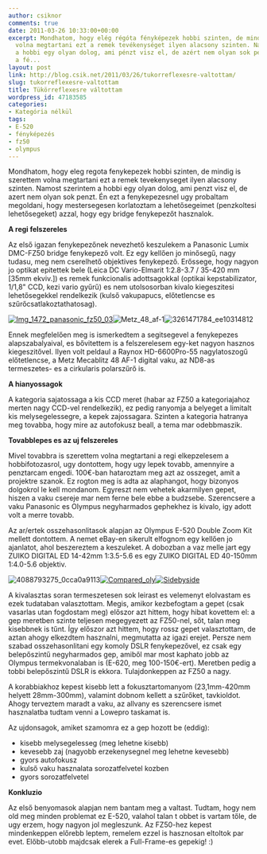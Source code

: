 ```yaml
---
author: csiknor
comments: true
date: 2011-03-26 10:33:00+00:00
excerpt: Mondhatom, hogy elég régóta fényképezek hobbi szinten, de mindig is szerettem
  volna megtartani ezt a remek tevékenységet ilyen alacsony szinten. Namost szerintem
  a hobbi egy olyan dolog, ami pénzt visz el, de azért nem olyan sok pénzt. Én ezt
  a fé...
layout: post
link: http://blog.csik.net/2011/03/26/tukorreflexesre-valtottam/
slug: tukorreflexesre-valtottam
title: Tükörreflexesre váltottam
wordpress_id: 47183585
categories:
- Kategória nélkül
tags:
- E-520
- fényképezés
- fz50
- olympus
---
```


Mondhatom, hogy eleg regota fenykepezek hobbi szinten, de mindig is szerettem volna megtartani ezt a remek tevekenyseget ilyen alacsony szinten. Namost szerintem a hobbi egy olyan dolog, ami penzt visz el, de azert nem olyan sok penzt. Én ezt a fenykepezesnel ugy probaltam megoldani, hogy mestersegesen korlatoztam a lehetősegeimet (penzkoltesi lehetősegeket) azzal, hogy egy bridge fenykepezőt hasznalok.

**A regi felszereles**

Az első igazan fenykepezőnek nevezhető keszulekem a Panasonic Lumix DMC-FZ50 bridge fenykepező volt. Ez egy kellően jo minősegű, nagy tudasu, meg nem cserelhető objektives fenykepező. Erőssege, hogy nagyon jo optikat epitettek bele (Leica DC Vario-Elmarit 1:2.8-3.7 / 35-420 mm [35mm ekviv.]) es remek funkcionalis adottsagokkal (optikai kepstabilizator, 1/1,8" CCD, kezi vario gyűrű) es nem utolsosorban kivalo kiegeszitesi lehetősegekkel rendelkezik (kulső vakupapucs, előtetlencse es szűrőcsatlakoztathatosag).

[![Img_1472_panasonic_fz50_03](http://csiknet.files.wordpress.com/2011/03/img_1472_panasonic_fz50_03-scaled1000.jpg?w=300)](http://csiknet.files.wordpress.com/2011/03/img_1472_panasonic_fz50_03-scaled1000.jpg)![Metz_48_af-1](http://csiknet.files.wordpress.com/2011/03/metz_48_af-1-scaled500.jpg)![3261471784_ee10314812](http://csiknet.files.wordpress.com/2011/03/3261471784_ee10314812-scaled500.jpg)

Ennek megfelelően meg is ismerkedtem a segitsegevel a fenykepezes alapszabalyaival, es bővitettem is a felszerelesem egy-ket nagyon hasznos kiegeszitővel. Ilyen volt peldaul a Raynox HD-6600Pro-55 nagylatoszogű előtetlencse, a Metz Mecablitz 48 AF-1 digital vaku, az ND8-as termeszetes- es a cirkularis polarszűrő is.

**A hianyossagok**

A kategoria sajatossaga a kis CCD meret (habar az FZ50 a kategoriajahoz merten nagy CCD-vel rendelkezik), ez pedig ranyomja a belyeget a limitalt kis melysegelessegre, a kepek zajossagara. Szinten a kategoria hatranya meg tovabba, hogy mire az autofokusz beall, a tema mar odebbmaszik.<!-- more -->

**Tovabblepes es az uj felszereles**

Mivel tovabbra is szerettem volna megtartani a regi elkepzelesem a hobbifotozasrol, ugy dontottem, hogy ugy lepek tovabb, amennyire a penztarcam engedi. 100€-ban hataroztam meg azt az osszeget, amit a projektre szanok. Ez rogton meg is adta az alaphangot, hogy bizonyos dolgokrol le kell mondanom. Egyreszt nem vehetek akarmilyen gepet, hiszen a vaku csereje mar nem ferne bele ebbe a budzsebe. Szerencsere a vaku Panasonic es Olympus negyharmados gephekhez is kivalo, igy adott volt a merre tovabb.

Az ar/ertek osszehasonlitasok alapjan az Olympus E-520 Double Zoom Kit mellett dontottem. A nemet eBay-en sikerult elfognom egy kellően jo ajanlatot, ahol beszereztem a keszuleket. A dobozban a vaz melle jart egy ZUIKO DIGITAL ED 14-42mm 1:3.5-5.6 es egy ZUIKO DIGITAL ED 40-150mm 1:4.0-5.6 objektiv.

![4088793275_0cca0a9113](http://csiknet.files.wordpress.com/2011/03/4088793275_0cca0a9113-scaled500.jpg)[![Compared_oly](http://csiknet.files.wordpress.com/2011/03/compared_oly-scaled1000.jpg?w=300)](http://csiknet.files.wordpress.com/2011/03/compared_oly-scaled1000.jpg)[![Sidebyside](http://csiknet.files.wordpress.com/2011/03/sidebyside-scaled1000.jpg?w=300)](http://csiknet.files.wordpress.com/2011/03/sidebyside-scaled1000.jpg)

A kivalasztas soran termeszetesen sok leirast es velemenyt elolvastam es ezek tudataban valasztottam. Megis, amikor kezbefogtam a gepet (csak vasarlas utan fogdostam meg) előszor azt hittem, hogy hibat kovettem el: a gep meretben szinte teljesen megegyezett az FZ50-nel, sőt, talan meg kisebbnek is tűnt. Így előszor azt hittem, hogy rossz gepet valasztottam, de aztan ahogy elkezdtem hasznalni, megmutatta az igazi erejet. Persze nem szabad osszehasonlitani egy komoly DSLR fenykepezővel, ez csak egy belepőszintű negyharmados gep, amiből mar most kaphato jobb az Olympus termekvonalaban is (E-620, meg 100-150€-ert). Meretben pedig a tobbi belepőszintű DSLR is ekkora. Tulajdonkeppen az FZ50 a nagy.

A korabbiakhoz kepest kisebb lett a fokusztartomanyom (23,1mm-420mm helyett 28mm-300mm), valamint dobnom kellett a szűrőket, tavkioldot. Ahogy terveztem maradt a vaku, az allvany es szerencsere ismet hasznalatba tudtam venni a Lowepro taskamat is.

Az ujdonsagok, amiket szamomra ez a gep hozott be (eddig):

  * kisebb melysegelesseg (meg lehetne kisebb)
  * kevesebb zaj (nagyobb erzekenysegnel meg lehetne kevesebb)
  * gyors autofokusz
  * kulső vaku hasznalata sorozatfelvetel kozben
  * gyors sorozatfelvetel

**Konkluzio**

Az első benyomasok alapjan nem bantam meg a valtast. Tudtam, hogy nem old meg minden problemat ez E-520, valahol talan t
obbet is vartam tőle, de ugy erzem, hogy nagyon jol megleszunk. Az FZ50-hez kepest mindenkeppen előrebb leptem, remelem ezzel is hasznosan eltoltok par evet. Előbb-utobb majdcsak elerek a Full-Frame-es gepekig! :)
